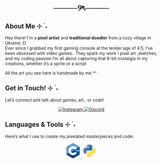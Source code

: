 
<div align="center">
  <h1>────୨ৎ────</h1>

</div>

## About Me ⊹ ࣪ ˖

Hey there! I'm a **pixel artist** and **traditional doodler** from a cozy village in Ukraine :D  
Ever since I grabbed my first gaming console at the tender age of 4.5, I’ve been *obsessed* with video games.. They spark my work ! pixel art ,sketches, and my coding passion 
I’m all about capturing that 8-bit nostalgia in my creations, whether it’s a sprite or a script 

All the art you see here is handmade by me ^^

## Get in Touch! ⊹ ࣪ ˖
Let’s connect and talk about games, art.. or code!   
<p align="center">
  <a href="https://instagram.com/nastiuchaa" target="_blank">
    <img src="https://raw.githubusercontent.com/rahuldkjain/github-profile-readme-generator/master/src/images/icons/Social/instagram.svg" alt="Instagram" height="40" width="40"/>
  </a>
  <a href="https://discord.gg/nastiuchaa" target="_blank">
    <img src="https://raw.githubusercontent.com/rahuldkjain/github-profile-readme-generator/master/src/images/icons/Social/discord.svg" alt="Discord" height="40" width="40"/>
  </a>
</p>

## Languages & Tools ⊹ ࣪ ˖
Here’s what I use to create my pixelated masterpieces and code:  
<p align="center">
  <a href="https://www.w3schools.com/cpp/" target="_blank">
    <img src="https://raw.githubusercontent.com/devicons/devicon/master/icons/cplusplus/cplusplus-original.svg" alt="C++" width="50" height="50"/>
  </a>
  <a href="https://www.python.org" target="_blank">
    <img src="https://raw.githubusercontent.com/devicons/devicon/master/icons/python/python-original.svg" alt="Python" width="50" height="50"/>
  </a>
</p>
